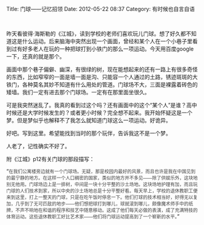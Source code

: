 Title: 门球——记忆招领
Date: 2012-05-22 08:37
Category: 有时候也自言自语

 

昨天看彼得·海斯勒的《江城》，读到学校的老师们喜欢玩儿门球。想了好久都不知道这是什么运动。后来脑海中突然出现一个画面，曾经和某个人在一个小巷子里看到过有好多老人在玩的一种把球打到小铁门的那么一项运动。今天用百度google一下，还真的就是那个。

画面中那个巷子偏僻、幽深，有很绿的树，现在能想起来的还有一路上有很多奇怪的东西，比如窄窄的一面是墙一面是沟、只能容一个人通过的土路，锈迹斑斑的大铁门，各种莫名其妙不知道有什么用处的管道。门球场不大，三面是裸露着砖色的矮墙。我们一定有进去那个门球场。一定有在那里面坐很久。

可是我突然迷乱了。我真的看到过这个吗？还有画面中的这个“某个人”是谁？高中时候还是大学时候发生的？或者更小时候？完全想不起来。我开始怀疑这是一个梦。但是梦似乎也解释不了我怎么就知道门球这么一项运动。好诡异。

好吧。写到这里。希望能找到当时的那个玩伴，告诉我这不是一个梦。

人老了，记性确实不好了。

附《江城》p12有关门球的那段描写：

“<span style="color: #404040; font-family: Arial, Helvetica, sans-serif; font-size: 12px; white-space: pre-wrap;">在我们公寓楼旁边就有一个门球场。无疑，那是校园内最好的风景，而且也许是我在中国见到的最宁静的地方。在这样一个人口稠密的国家，类似的地方并不多见——除了供娱乐外，这块地别无他用。门球场边上是一排树，中间是一块十分平整的沙土场地。这块场地护理有加，而且玩门球的人们技术到家，所以中央的沙土场地总是十分平整好看。每天早上，学校的退休教职工便来到这里，打上一整天的门球，只是在吃午饭时停息一下。他们打球的技术相当好，好得无以复加，几乎到了无可匹敌的地步——他们想把球打到哪儿，球就滚到哪儿，颇像魔术师手中的纸牌，不声不响地在和谐的程序和技艺中随意移动。这成了他们每天必做的表演，成了充满特技的体育运动。这些退休教职工好比艺术家——他们将门球运动提高到了一个崭新的水平。</span>”

 
